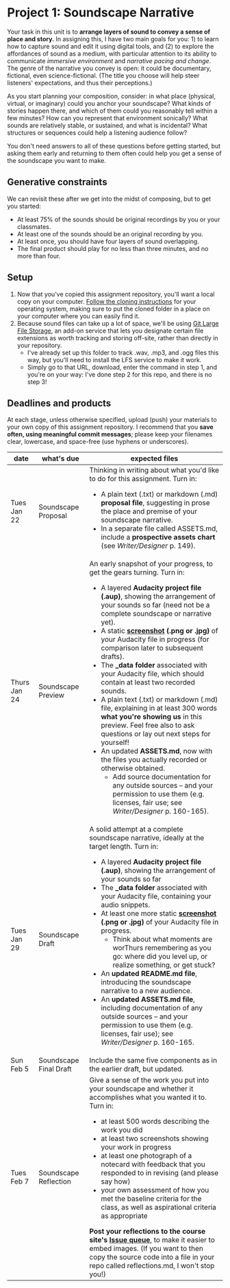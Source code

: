 # Project 1: Soundscape Narrative

Your task in this unit is to **arrange layers of sound to convey a sense of place and story.** In assigning this, I have two main goals for you: 1) to learn how to capture sound and edit it using digital tools, and (2) to explore the affordances of sound as a medium, with particular attention to its ability to communicate *immersive environment* and *narrative pacing and change*. The genre of the narrative you convey is open: it could be documentary, fictional, even science-fictional. (The title you choose will help steer listeners' expectations, and thus their perceptions.)

As you start planning your composition, consider: in what place (physical, virtual, or imaginary) could you anchor your soundscape? What kinds of stories happen there, and which of them could you reasonably tell within a few minutes? How can you represent that environment sonically? What sounds are relatively stable, or sustained, and what is incidental? What structures or sequences could help a listening audience follow?

You don't need answers to all of these questions before getting started, but asking them early and returning to them often could help you get a sense of the soundscape you want to make.

## Generative constraints
We can revisit these after we get into the midst of composing, but to get you started:
* At least 75% of the sounds should be original recordings by you or your classmates.
* At least one of the sounds should be an original recording by you.
* At least once, you should have four layers of sound overlapping.
* The final product should play for no less than three minutes, and no more than four.

<!--
Possible additional constraints
* Use only sound effects (no speech)
* Use at least one sound longer than 25 seconds and at least one sound shorter than 5 seconds
-->

## Setup
1. Now that you've copied this assignment repository, you'll want a local copy on your computer. [Follow the cloning instructions](https://help.github.com/articles/cloning-a-repository/) for your operating system, making sure to put the cloned folder in a place on your computer where you can easily find it.
2. Because sound files can take up a lot of space, we'll be using [Git Large File Storage](https://git-lfs.github.com/), an add-on service that lets you designate certain file extensions as worth tracking and storing off-site, rather than directly in your repository.
   * I've already set up this folder to track .wav, .mp3, and .ogg files this way, but you'll need to install the LFS service to make it work.
   * Simply go to that URL, download, enter the command in step 1, and you're on your way: I've done step 2 for this repo, and there is no step 3!




## Deadlines and products
At each stage, unless otherwise specified, upload (push) your materials to your own copy of this assignment repository. I recommend that you **save often, using meaningful commit messages**; please keep your filenames clear, lowercase, and space-free (use hyphens or underscores).


| date | what's due | expected files |
|----|----|----|
| Tues Jan 22 | Soundscape Proposal | Thinking in writing about what you'd like to do for this assignment. Turn in: <ul><li>A plain text (.txt) or markdown (.md) **proposal file**, suggesting in prose the place and premise of your soundscape narrative.</li><li>In a separate file called ASSETS.md, include a **prospective assets chart** (see *Writer/Designer* p. 149).</li></ul> |
| Thurs Jan 24 | Soundscape Preview | An early snapshot of your progress, to get the gears turning. Turn in: <ul><li> A layered **Audacity project file (.aup)**, showing the arrangement of your sounds so far (need not be a complete soundscape or narrative yet).</li><li> A static **[screenshot](https://www.take-a-screenshot.org/) (.png or .jpg)** of your Audacity file in progress (for comparison later to subsequent drafts).</li><li>The **_data folder** associated with your Audacity file, which should contain at least two recorded sounds.</li><li> A plain text (.txt) or markdown (.md) file, explaining in at least 300 words **what you're showing us** in this preview. Feel free also to ask questions or lay out next steps for yourself!</li><li> An updated **ASSETS.md**, now with the files you actually recorded or otherwise obtained. <ul><li>Add source documentation for any outside sources – and your permission to use them (e.g. licenses, fair use; see *Writer/Designer* p. 160-165).</li></ul></li></ul> |
| Tues Jan 29 | Soundscape Draft | A solid attempt at a complete soundscape narrative, ideally at the target length. Turn in:<ul><li>A layered **Audacity project file (.aup)**, showing the arrangement of your sounds so far</li><li>The **_data folder** associated with your Audacity file, containing your audio snippets.</li><li>At least one more static **[screenshot](https://www.take-a-screenshot.org/) (.png or .jpg)** of your Audacity file in progress. <ul><li>Think about what moments are worThurs remembering as you go: where did you level up, or realize something, or get stuck?</li></ul></li><li>An **updated README.md file**, introducing the soundscape narrative to a new audience.</li><li>An **updated ASSETS.md file**, including documentation of any outside sources – and your permission to use them (e.g. licenses, fair use); see *Writer/Designer* p. 160-165.</li></ul>  |
| Sun Feb 5 | Soundscape Final Draft | Include the same five components as in the earlier draft, but updated. |
| Tues Feb 7 | Soundscape Reflection | Give a sense of the work you put into your soundscape and whether it accomplishes what you wanted it to. Turn in: <ul><li>at least 500 words describing the work you did</li><li>at least two screenshots showing your work in progress</li><li>at least one photograph of a notecard with feedback that you responded to in revising (and please say how)</li><li>your own assessment of how you met the baseline criteria for the class, as well as aspirational criteria as appropriate </li></ul> **Post your reflections to the course site's [Issue queue](https://github.com/pitt-cdm/miller2019spring/issues/2)**, to make it easier to embed images. (If you want to then copy the source code into a file in your repo called reflections.md, I won't stop you!) |
